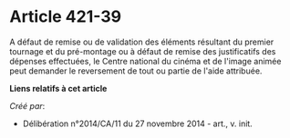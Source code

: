 # Article 421-39

A défaut de remise ou de validation des éléments résultant du premier tournage et du pré-montage ou à défaut de remise des
justificatifs des dépenses effectuées, le Centre national du cinéma et de l'image animée peut demander le reversement de tout
ou partie de l'aide attribuée.

**Liens relatifs à cet article**

_Créé par_:

  - Délibération n°2014/CA/11 du 27 novembre 2014 - art., v. init.
